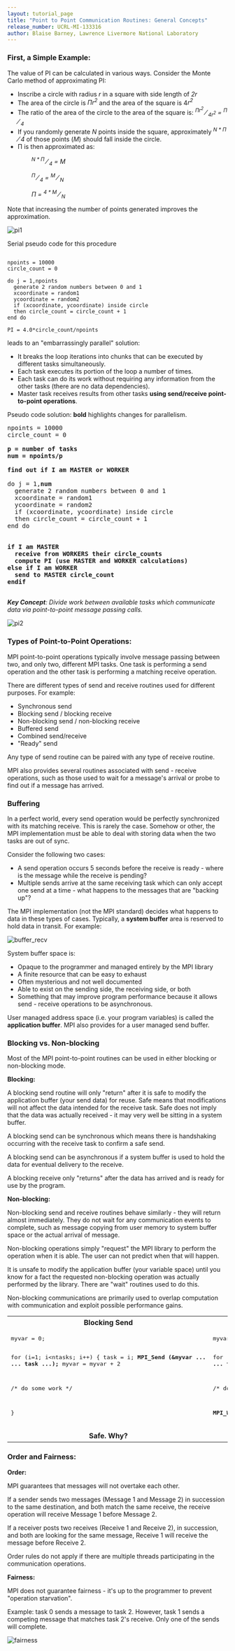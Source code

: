 ```yaml
---
layout: tutorial_page
title: "Point to Point Communication Routines: General Concepts"
release_number: UCRL-MI-133316
author: Blaise Barney, Lawrence Livermore National Laboratory
---
```


### First, a Simple Example:

The value of PI can be calculated in various ways. Consider the Monte Carlo method of approximating PI:

* Inscribe a circle with radius <var>r</var> in a square with side length of <var>2r</var>
* The area of the circle is <var>Πr<sup>2</sup></var> and the area of the square is 4<var>r<sup>2</sup></var>
* The ratio of the area of the circle to the area of the square is:
<var><sup>Πr<sup>2</sup></sup> &frasl; <sub>4r<sup>2</sup></sub> = <sup>Π</sup> &frasl; <sub>4</sub></var>
* If you randomly generate <var>N</var> points inside the square, approximately
<var><sup>N * Π</sup> &frasl; <sb>4</sub></var> of those points (<var>M</var>) should fall inside the circle.
* Π is then approximated as:

&nbsp;&nbsp;&nbsp;&nbsp;&nbsp;&nbsp;&nbsp;&nbsp; &nbsp;&nbsp;&nbsp;&nbsp; <var><sup>N * Π</sup> &frasl; <sub>4</sub> = M</var>

&nbsp;&nbsp;&nbsp;&nbsp;&nbsp;&nbsp;&nbsp;&nbsp; &nbsp;&nbsp;&nbsp;&nbsp; <var><sup>Π</sup> &frasl; <sub>4</sub> = <sup>M</sup> &frasl; <sub>N</sub></var>

&nbsp;&nbsp;&nbsp;&nbsp;&nbsp;&nbsp;&nbsp;&nbsp; &nbsp;&nbsp;&nbsp;&nbsp; <var>Π = <sup>4 * M</sup> &frasl; <sub>N</sub></var>

Note that increasing the number of points generated improves the approximation.

![pi1](images/pi1.gif)

Serial pseudo code for this procedure

```

npoints = 10000
circle_count = 0

do j = 1,npoints
  generate 2 random numbers between 0 and 1
  xcoordinate = random1
  ycoordinate = random2
  if (xcoordinate, ycoordinate) inside circle
  then circle_count = circle_count + 1
end do

PI = 4.0*circle_count/npoints
```

leads to an "embarrassingly parallel" solution:
* It breaks the loop iterations into chunks that can be executed by different tasks simultaneously.
* Each task executes its portion of the loop a number of times.
* Each task can do its work without requiring any information from the other tasks (there are no data dependencies).
* Master task receives results from other tasks **using send/receive point-to-point operations**.

Pseudo code solution: **bold** highlights changes for parallelism.
<pre>
npoints = 10000
circle_count = 0

<b>p = number of tasks</b>
<b>num = npoints/p</b>

<b>find out if I am MASTER or WORKER</b>

do j = 1,<b>num</b>
  generate 2 random numbers between 0 and 1
  xcoordinate = random1
  ycoordinate = random2
  if (xcoordinate, ycoordinate) inside circle
  then circle_count = circle_count + 1
end do

<b>
if I am MASTER
  receive from WORKERS their circle_counts
  compute PI (use MASTER and WORKER calculations)
else if I am WORKER
  send to MASTER circle_count
endif
</b>
</pre>

***Key Concept**: Divide work between available tasks which communicate data via point-to-point message passing calls.*

![pi2](images/pi2.gif)

### Types of Point-to-Point Operations:

MPI point-to-point operations typically involve message passing between two, and only two, different MPI tasks. One task is performing a send operation and the other task is performing a matching receive operation.

There are different types of send and receive routines used for different purposes. For example:
* Synchronous send
* Blocking send / blocking receive
* Non-blocking send / non-blocking receive
* Buffered send
* Combined send/receive
* "Ready" send

Any type of send routine can be paired with any type of receive routine.

MPI also provides several routines associated with send - receive operations, such as those used to wait for a message's arrival or probe to find out if a message has arrived.

### Buffering

In a perfect world, every send operation would be perfectly synchronized with its matching receive. This is rarely the case. Somehow or other, the MPI implementation must be able to deal with storing data when the two tasks are out of sync.

Consider the following two cases:
* A send operation occurs 5 seconds before the receive is ready - where is the message while the receive is pending?
* Multiple sends arrive at the same receiving task which can only accept one send at a time - what happens to the messages that are "backing up"?

The MPI implementation (not the MPI standard) decides what happens to data in these types of cases. Typically, a **system buffer** area is reserved to hold data in transit. For example:

![buffer_recv](images/buffer_recv.gif)

System buffer space is:
* Opaque to the programmer and managed entirely by the MPI library
* A finite resource that can be easy to exhaust
* Often mysterious and not well documented
* Able to exist on the sending side, the receiving side, or both
* Something that may improve program performance because it allows send - receive operations to be asynchronous.

User managed address space (i.e. your program variables) is called the **application buffer**. MPI also provides for a user managed send buffer.

### Blocking vs. Non-blocking

Most of the MPI point-to-point routines can be used in either blocking or non-blocking mode.

**Blocking:**

A blocking send routine will only "return" after it is safe to modify the application buffer (your send data) for reuse. Safe means that modifications will not affect the data intended for the receive task. Safe does not imply that the data was actually received - it may very well be sitting in a system buffer.

A blocking send can be synchronous which means there is handshaking occurring with the receive task to confirm a safe send.

A blocking send can be asynchronous if a system buffer is used to hold the data for eventual delivery to the receive.

A blocking receive only "returns" after the data has arrived and is ready for use by the program.

**Non-blocking:**

Non-blocking send and receive routines behave similarly - they will return almost immediately. They do not wait for any communication events to complete, such as message copying from user memory to system buffer space or the actual arrival of message.

Non-blocking operations simply "request" the MPI library to perform the operation when it is able. The user can not predict when that will happen.

It is unsafe to modify the application buffer (your variable space) until you know for a fact the requested non-blocking operation was actually performed by the library. There are "wait" routines used to do this.

Non-blocking communications are primarily used to overlap computation with communication and exploit possible performance gains.

<table>
<tr>
<th>Blocking Send</th>
<th>Non-blocking Send</th>
</tr>
<tr>
<td>
<pre>
myvar = 0;

for (i=1; i<ntasks; i++) {
   task = i;
   <b>MPI_Send (&myvar ... ... task ...);</b>
   myvar = myvar + 2

   /* do some work */

   }
</pre>
</td>
<td>
<pre>
myvar = 0;

for (i=1; i<ntasks; i++) {
   task = i;
   <b>MPI_Isend (&myvar ... ... task ...);</b>
   myvar = myvar + 2;

   /* do some work */

   <b>MPI_Wait (...);</b>
   }
</pre>
</td>
</tr>
<tr>
<td style="text-align:center">
<b>Safe. Why?</b>
</td>
<td style="text-align:center">
<b>Unsafe. Why?</b>
</td>
</tr>
</table>

### Order and Fairness:

**Order:**

MPI guarantees that messages will not overtake each other.

If a sender sends two messages (Message 1 and Message 2) in succession to the same destination, and both match the same receive, the receive operation will receive Message 1 before Message 2.

If a receiver posts two receives (Receive 1 and Receive 2), in succession, and both are looking for the same message, Receive 1 will receive the message before Receive 2.

Order rules do not apply if there are multiple threads participating in the communication operations.

**Fairness:**

MPI does not guarantee fairness - it's up to the programmer to prevent "operation starvation".

Example: task 0 sends a message to task 2. However, task 1 sends a competing message that matches task 2's receive. Only one of the sends will complete.

![fairness](images/fairness.gif)
